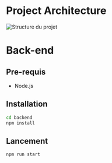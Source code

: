 
# Project Architecture

![Structure du projet](https://github.com/Mazene-ZERGUINE/4AL2_clean-code/assets/80518856/788e4867-85ad-475d-be29-71d8b69acbb2)

# Back-end
## Pre-requis
- Node.js

## Installation
```bash
cd backend
npm install
```

## Lancement
```bash
npm run start
```
